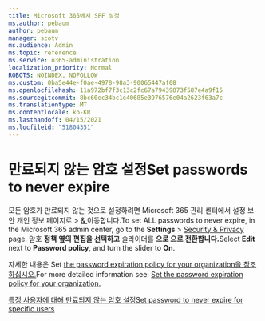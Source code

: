 ```yaml
---
title: Microsoft 365에서 SPF 설정
ms.author: pebaum
author: pebaum
manager: scotv
ms.audience: Admin
ms.topic: reference
ms.service: o365-administration
localization_priority: Normal
ROBOTS: NOINDEX, NOFOLLOW
ms.custom: 0ba5e44e-f0ae-4978-98a3-90065447af08
ms.openlocfilehash: 11a972bf7f3c13c2fc67a79439873f587e4a9f15
ms.sourcegitcommit: 8bc60ec34bc1e40685e3976576e04a2623f63a7c
ms.translationtype: MT
ms.contentlocale: ko-KR
ms.lasthandoff: 04/15/2021
ms.locfileid: "51804351"
---
```

# <a name="set-passwords-to-never-expire"></a><span data-ttu-id="d5a2f-102">만료되지 않는 암호 설정</span><span class="sxs-lookup"><span data-stu-id="d5a2f-102">Set passwords to never expire</span></span> 

<span data-ttu-id="d5a2f-103">모든 암호가 만료되지 않는 것으로 설정하려면 Microsoft 365 관리 센터에서 설정 보안 개인 정보 페이지로  >  [ &amp; ](https://portal.office.com/adminportal/home#/settings/security) 이동합니다.</span><span class="sxs-lookup"><span data-stu-id="d5a2f-103">To set ALL passwords to never expire, in the Microsoft 365 admin center, go to the **Settings** > [Security &amp; Privacy](https://portal.office.com/adminportal/home#/settings/security) page.</span></span> <span data-ttu-id="d5a2f-104">암호 **정책** **옆의 편집을 선택하고** 슬라이더를 **으로 으로 전환합니다.**</span><span class="sxs-lookup"><span data-stu-id="d5a2f-104">Select **Edit** next to **Password policy**, and turn the slider to **On**.</span></span>
  
<span data-ttu-id="d5a2f-105">자세한 내용은 Set [the password expiration policy for your organization을 참조하십시오.](https://docs.microsoft.com/microsoft-365/admin/manage/set-password-expiration-policy)</span><span class="sxs-lookup"><span data-stu-id="d5a2f-105">For more detailed information see: [Set the password expiration policy for your organization.](https://docs.microsoft.com/microsoft-365/admin/manage/set-password-expiration-policy)</span></span>
  
[<span data-ttu-id="d5a2f-106">특정 사용자에 대해 만료되지 않는 암호 설정</span><span class="sxs-lookup"><span data-stu-id="d5a2f-106">Set password to never expire for specific users</span></span>](https://docs.microsoft.com/microsoft-365/admin/add-users/set-password-to-never-expire)
  
